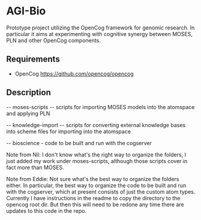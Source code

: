 AGI-Bio
=======

Prototype project utilizing the OpenCog framework for genomic
research. In particular it aims at experimenting with cognitive
synergy between MOSES, PLN and other OpenCog components.

Requirements
------------

- OpenCog https://github.com/opencog/opencog

Description
-----------

-- moses-scripts -- scripts for importing MOSES models into the atomspace
   and applying PLN

-- knowledge-import -- scripts for converting external knowledge bases into
   scheme files for importing into the atomspace

-- bioscience - code to be built and run with the cogserver
  

Note from Nil: I don't know what's the right way to organize the
folders, I just added my work under moses-scripts, although those
scripts cover in fact more than MOSES.

Note from Eddie: Not sure what's the best way to organize the folders
either. In particular, the best way to organize the code to be built and
run with the cogserver, which at present consists of just the custom atom 
types. Currently I have instructions in the readme to copy the directory 
to the opencog root dir. But then this will need to be redone any time 
there are updates to this code in the repo.
